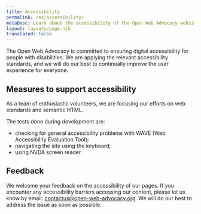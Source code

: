 ```yaml
---
title: Accessibility
permalink: /es/accessibility/
metaDesc: Learn about the accessibility of the Open Web Advocacy website.
layout: layouts/page.njk
translated: false
---
```


The Open Web Advocacy is committed to ensuring digital accessibility for people with disabilities.
We are applying the relevant accessibility standards, and we will do our best to continually improve the user experience
for everyone.

## Measures to support accessibility

As a team of enthusiastic volunteers, we are focusing our efforts on web standards and semantic HTML.

The tests done during development are:

- checking for general accessibility problems with WAVE (Web Accessibility Evaluation Tool);
- navigating the site using the keyboard;
- using NVDA screen reader.

## Feedback

We welcome your feedback on the accessibility of our pages.
If you encounter any accessibility barriers accessing our content, please let us know by email:
[contactus@open-web-advocacy.org](mailto:contactus@open-web-advocacy.org). We will do our
best to address the issue as soon as possible.
